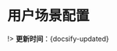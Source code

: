 
# 用户场景配置

!> **更新时间**：{docsify-updated}  




[^-^]:常用图片注释
[IFTTT_type]:../_media/_IFTTT/IFTTT_type.png




